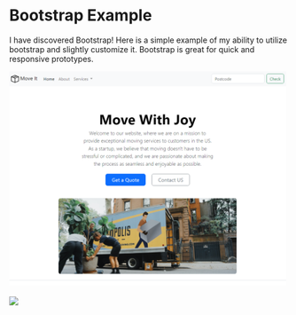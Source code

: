 <h1>Bootstrap Example</h1>
<p>I have discovered Bootstrap! Here is a simple example of my ability to utilize bootstrap and slightly customize it. Bootstrap is great for quick and responsive prototypes.</p>
<a href="https://marisavertz.github.io/Bootstrap/">
  <img src="https://raw.githubusercontent.com/MarisaVertz/Bootstrap/refs/heads/main/images/MoveIt.png" width="500">
</a>
<br><br>
<a href="https://marisavertz.github.io/Bootstrap/">
  <img src="https://dabuttonfactory.com/button.png?t=View+Project&f=Calibri-Bold&ts=18&tc=fff&hp=45&vp=20&w=134&h=38&c=11&bgt=unicolored&bgc=245c68&be=1">
</a>
